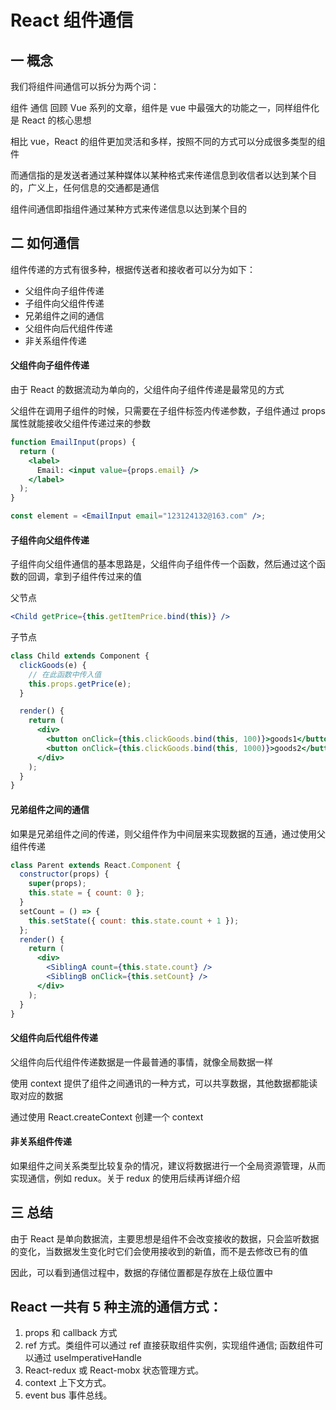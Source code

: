# React 组件通信

## 一 概念

我们将组件间通信可以拆分为两个词：

组件
通信
回顾 Vue 系列的文章，组件是 vue 中最强大的功能之一，同样组件化是 React 的核心思想

相比 vue，React 的组件更加灵活和多样，按照不同的方式可以分成很多类型的组件

而通信指的是发送者通过某种媒体以某种格式来传递信息到收信者以达到某个目的，广义上，任何信息的交通都是通信

组件间通信即指组件通过某种方式来传递信息以达到某个目的

## 二 如何通信

组件传递的方式有很多种，根据传送者和接收者可以分为如下：

- 父组件向子组件传递
- 子组件向父组件传递
- 兄弟组件之间的通信
- 父组件向后代组件传递
- 非关系组件传递

#### 父组件向子组件传递

由于 React 的数据流动为单向的，父组件向子组件传递是最常见的方式

父组件在调用子组件的时候，只需要在子组件标签内传递参数，子组件通过 props 属性就能接收父组件传递过来的参数

```jsx
function EmailInput(props) {
  return (
    <label>
      Email: <input value={props.email} />
    </label>
  );
}

const element = <EmailInput email="123124132@163.com" />;
```

#### 子组件向父组件传递

子组件向父组件通信的基本思路是，父组件向子组件传一个函数，然后通过这个函数的回调，拿到子组件传过来的值

父节点

```jsx
<Child getPrice={this.getItemPrice.bind(this)} />
```

子节点

```jsx
class Child extends Component {
  clickGoods(e) {
    // 在此函数中传入值
    this.props.getPrice(e);
  }

  render() {
    return (
      <div>
        <button onClick={this.clickGoods.bind(this, 100)}>goods1</button>
        <button onClick={this.clickGoods.bind(this, 1000)}>goods2</button>
      </div>
    );
  }
}
```

#### 兄弟组件之间的通信

如果是兄弟组件之间的传递，则父组件作为中间层来实现数据的互通，通过使用父组件传递

```jsx
class Parent extends React.Component {
  constructor(props) {
    super(props);
    this.state = { count: 0 };
  }
  setCount = () => {
    this.setState({ count: this.state.count + 1 });
  };
  render() {
    return (
      <div>
        <SiblingA count={this.state.count} />
        <SiblingB onClick={this.setCount} />
      </div>
    );
  }
}
```

#### 父组件向后代组件传递

父组件向后代组件传递数据是一件最普通的事情，就像全局数据一样

使用 context 提供了组件之间通讯的一种方式，可以共享数据，其他数据都能读取对应的数据

通过使用 React.createContext 创建一个 context

#### 非关系组件传递

如果组件之间关系类型比较复杂的情况，建议将数据进行一个全局资源管理，从而实现通信，例如 redux。关于 redux 的使用后续再详细介绍

## 三 总结

由于 React 是单向数据流，主要思想是组件不会改变接收的数据，只会监听数据的变化，当数据发生变化时它们会使用接收到的新值，而不是去修改已有的值

因此，可以看到通信过程中，数据的存储位置都是存放在上级位置中

## React 一共有 5 种主流的通信方式：

1. props 和 callback 方式
2. ref 方式。类组件可以通过 ref 直接获取组件实例，实现组件通信; 函数组件可以通过 useImperativeHandle
3. React-redux 或 React-mobx 状态管理方式。
4. context 上下文方式。
5. event bus 事件总线。

